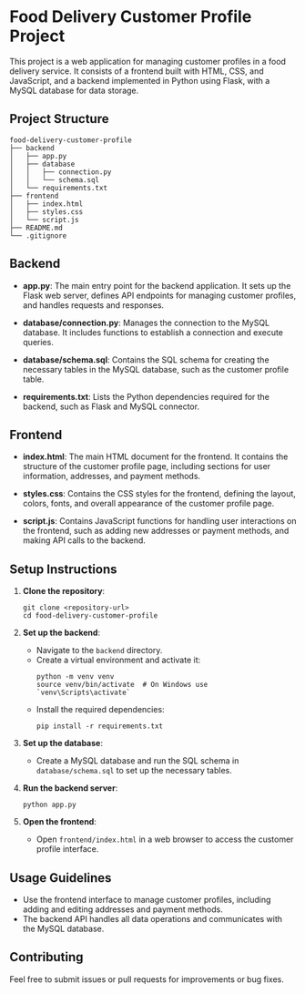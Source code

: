 # Food Delivery Customer Profile Project

This project is a web application for managing customer profiles in a food delivery service. It consists of a frontend built with HTML, CSS, and JavaScript, and a backend implemented in Python using Flask, with a MySQL database for data storage.

## Project Structure

```
food-delivery-customer-profile
├── backend
│   ├── app.py
│   ├── database
│   │   ├── connection.py
│   │   └── schema.sql
│   └── requirements.txt
├── frontend
│   ├── index.html
│   ├── styles.css
│   └── script.js
├── README.md
└── .gitignore
```

## Backend

- **app.py**: The main entry point for the backend application. It sets up the Flask web server, defines API endpoints for managing customer profiles, and handles requests and responses.
  
- **database/connection.py**: Manages the connection to the MySQL database. It includes functions to establish a connection and execute queries.

- **database/schema.sql**: Contains the SQL schema for creating the necessary tables in the MySQL database, such as the customer profile table.

- **requirements.txt**: Lists the Python dependencies required for the backend, such as Flask and MySQL connector.

## Frontend

- **index.html**: The main HTML document for the frontend. It contains the structure of the customer profile page, including sections for user information, addresses, and payment methods.

- **styles.css**: Contains the CSS styles for the frontend, defining the layout, colors, fonts, and overall appearance of the customer profile page.

- **script.js**: Contains JavaScript functions for handling user interactions on the frontend, such as adding new addresses or payment methods, and making API calls to the backend.

## Setup Instructions

1. **Clone the repository**:
   ```
   git clone <repository-url>
   cd food-delivery-customer-profile
   ```

2. **Set up the backend**:
   - Navigate to the `backend` directory.
   - Create a virtual environment and activate it:
     ```
     python -m venv venv
     source venv/bin/activate  # On Windows use `venv\Scripts\activate`
     ```
   - Install the required dependencies:
     ```
     pip install -r requirements.txt
     ```

3. **Set up the database**:
   - Create a MySQL database and run the SQL schema in `database/schema.sql` to set up the necessary tables.

4. **Run the backend server**:
   ```
   python app.py
   ```

5. **Open the frontend**:
   - Open `frontend/index.html` in a web browser to access the customer profile interface.

## Usage Guidelines

- Use the frontend interface to manage customer profiles, including adding and editing addresses and payment methods.
- The backend API handles all data operations and communicates with the MySQL database.

## Contributing

Feel free to submit issues or pull requests for improvements or bug fixes.